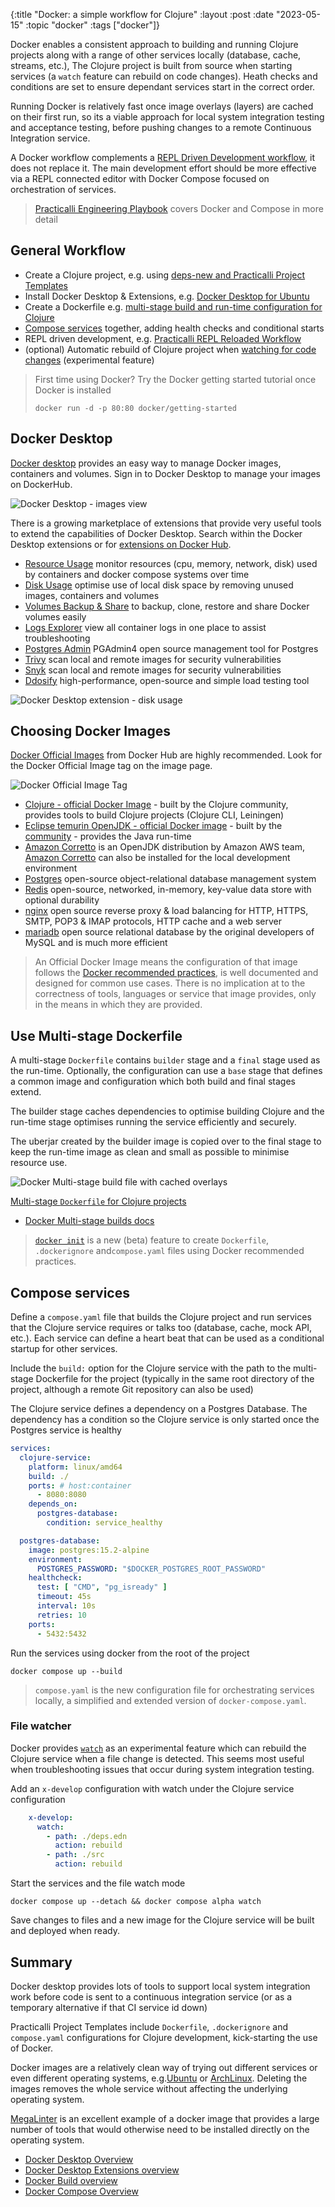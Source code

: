 {:title "Docker: a simple workflow for Clojure"
:layout :post
:date "2023-05-15"
:topic "docker"
:tags  ["docker"]}

Docker enables a consistent approach to building and running Clojure projects along with a range of other services locally (database, cache, streams, etc.), The Clojure project is built from source when starting services (a `watch` feature can rebuild on code changes). Heath checks and conditions are set to ensure dependant services start in the correct order.

Running Docker is relatively fast once image overlays (layers) are cached on their first run, so its a viable approach for local system integration testing and acceptance testing, before pushing changes to a remote Continuous Integration service.

A Docker workflow complements a [REPL Driven Development workflow](https://practical.li/clojure/introduction/repl-workflow/), it does not replace it.  The main development effort should be more effective via a REPL connected editor with Docker Compose focused on orchestration of services.

> [Practicalli Engineering Playbook](https://practical.li/engineering-playbook/continuous-integration/docker/clojure-multi-stage-dockerfile/) covers Docker and Compose in more detail

<!-- more -->

## General Workflow

- Create a Clojure project, e.g. using [deps-new and Practicalli Project Templates](https://practical.li/clojure/clojure-cli/projects/templates/)
- Install Docker Desktop & Extensions, e.g. [Docker Desktop for Ubuntu](https://practical.li/blog/posts/docker-desktop-on-ubuntu-linux/)
- Create a Dockerfile e.g. [multi-stage build and run-time configuration for Clojure](https://practical.li/engineering-playbook/continuous-integration/docker/clojure-multi-stage-dockerfile/)
- [Compose services](https://practical.li/engineering-playbook/continuous-integration/docker/compose/) together, adding health checks and conditional starts
- REPL driven development, e.g. [Practicalli REPL Reloaded Workflow](https://practical.li/clojure/clojure-cli/repl-reloaded/)
- (optional) Automatic rebuild of Clojure project when [watching for code changes](https://practical.li/engineering-playbook/continuous-integration/docker/compose/#file-watcher) (experimental feature)

> First time using Docker? Try the Docker getting started tutorial once Docker is installed
> ```shell
> docker run -d -p 80:80 docker/getting-started
> ```

## Docker Desktop

[Docker desktop](https://docs.docker.com/desktop/) provides an easy way to manage Docker images, containers and volumes.  Sign in to Docker Desktop to manage your images on DockerHub.

![Docker Desktop - images view](https://github.com/practicalli/graphic-design/blob/live/continuous-integration/docker-desktop-images-light.png?raw=true)

There is a growing marketplace of extensions that provide very useful tools to extend the capabilities of Docker Desktop.  Search within the Docker Desktop extensions or for [extensions on Docker Hub](https://hub.docker.com/search?q=&type=extension).

- [Resource Usage](https://hub.docker.com/extensions/docker/resource-usage-extension) monitor resources (cpu, memory, network, disk) used by containers and docker compose systems over time
- [Disk Usage](https://hub.docker.com/extensions/docker/disk-usage-extension) optimise use of local disk space by removing unused images, containers and volumes
- [Volumes Backup & Share](https://hub.docker.com/extensions/docker/volumes-backup-extension) to backup, clone, restore and share Docker volumes easily
- [Logs Explorer](https://hub.docker.com/extensions/docker/logs-explorer-extension) view all container logs in one place to assist troubleshooting
- [Postgres Admin](https://hub.docker.com/extensions/mochoa/pgadmin4-docker-extension) PGAdmin4 open source management tool for Postgres
- [Trivy](https://hub.docker.com/extensions/aquasec/trivy-docker-extension) scan local and remote images for security vulnerabilities
- [Snyk](https://hub.docker.com/extensions/snyk/snyk-docker-desktop-extension) scan local and remote images for security vulnerabilities
- [Ddosify](https://hub.docker.com/extensions/ddosify/ddosify-docker-extension) high-performance, open-source and simple load testing tool

![Docker Desktop extension - disk usage](https://github.com/practicalli/graphic-design/blob/live/continuous-integration/docker-desktop-extensions-disk-usage-light.png?raw=true)

## Choosing Docker Images

[Docker Official Images](https://docs.docker.com/docker-hub/official_images/) from Docker Hub are highly recommended.  Look for the Docker Official Image tag on the image page.

![Docker Official Image Tag](https://docs.docker.com/docker-hub/images/official-image-badge-iso.png)

- [Clojure - official Docker Image](https://hub.docker.com/_/clojure/) - built by the Clojure community, provides tools to build Clojure projects (Clojure CLI, Leiningen)
- [Eclipse temurin OpenJDK - official Docker image](https://hub.docker.com/_/eclipse-temurin) - built by the [community](https://adoptium.net/) - provides the Java run-time
- [Amazon Corretto](https://hub.docker.com/_/amazoncorretto) is an OpenJDK distribution by Amazon AWS team, [Amazon Corretto](https://aws.amazon.com/corretto/) can also be installed for the local development environment
- [Postgres](https://hub.docker.com/_/postgres) open-source object-relational database management system
- [Redis](https://hub.docker.com/_/redis) open-source, networked, in-memory, key-value data store with optional durability
- [nginx](https://hub.docker.com/_/nginx) open source reverse proxy & load balancing for HTTP, HTTPS, SMTP, POP3 & IMAP protocols, HTTP cache and a web server
- [mariadb](https://hub.docker.com/_/mariadb) open source relational database by the original developers of MySQL and is much more efficient

> An Official Docker Image means the configuration of that image follows the [Docker recommended practices](https://docs.docker.com/develop/develop-images/dockerfile_best-practices/), is well documented and designed for common use cases.  There is no implication at to the correctness of tools, languages or service that image provides, only in the means in which they are provided.

## Use Multi-stage Dockerfile

A multi-stage `Dockerfile` contains `builder` stage and a `final` stage used as the run-time.  Optionally, the configuration can use a `base` stage that defines a common image and configuration which both build and final stages extend.

The builder stage caches dependencies to optimise building Clojure and the run-time stage optimises running the service efficiently and securely.

The uberjar created by the builder image is copied over to the final stage to keep the run-time image as clean and small as possible to minimise resource use.

![Docker Multi-stage build file with cached overlays](https://github.com/practicalli/graphic-design/blob/live/continuous-integration/docker-compose-build-output-cached-layers.png?raw=true)

[Multi-stage `Dockerfile` for Clojure projects](https://practical.li/engineering-playbook/continuous-integration/docker/clojure-multi-stage-dockerfile/)
- [Docker Multi-stage builds docs](https://docs.docker.com/build/building/multi-stage/)

> [`docker init`](https://docs.docker.com/engine/reference/commandline/init/) is a new (beta) feature to create `Dockerfile`, `.dockerignore` and`compose.yaml` files using Docker recommended practices.

## Compose services

Define a `compose.yaml` file that builds the Clojure project and run services that the Clojure service requires or talks too (database, cache, mock API, etc.). Each service can define a heart beat that can be used as a conditional startup for other services.

Include the `build:` option for the Clojure service with the path to the multi-stage Dockerfile for the project (typically in the same root directory of the project, although a remote Git repository can also be used)

The Clojure service defines a dependency on a Postgres Database.  The dependency has a condition so the Clojure service is only started once the Postgres service is healthy

```yaml
services:
  clojure-service:
    platform: linux/amd64
    build: ./
    ports: # host:container
      - 8080:8080
    depends_on:
      postgres-database:
        condition: service_healthy

  postgres-database:
    image: postgres:15.2-alpine
    environment:
      POSTGRES_PASSWORD: "$DOCKER_POSTGRES_ROOT_PASSWORD"
    healthcheck:
      test: [ "CMD", "pg_isready" ]
      timeout: 45s
      interval: 10s
      retries: 10
    ports:
      - 5432:5432
```

Run the services using docker from the root of the project

```shell
docker compose up --build
```

> `compose.yaml` is the new configuration file for orchestrating services locally, a simplified and extended version of `docker-compose.yaml`.

### File watcher

Docker provides [`watch`](https://docs.docker.com/compose/file-watch/) as an experimental feature which can rebuild the Clojure service when a file change is detected.  This seems most useful when troubleshooting issues that occur during system integration testing.

Add an `x-develop` configuration with watch under the Clojure service configuration

```yaml
    x-develop:
      watch:
        - path: ./deps.edn
          action: rebuild
        - path: ./src
          action: rebuild
```

Start the services and the file watch mode

```shell
docker compose up --detach && docker compose alpha watch
```

Save changes to files and a new image for the Clojure service will be built and deployed when ready.


## Summary

Docker desktop provides lots of tools to support local system integration work before code is sent to a continuous integration service (or as a temporary alternative if that CI service id down)

Practicalli Project Templates include `Dockerfile`, `.dockerignore` and `compose.yaml` configurations for Clojure development, kick-starting the use of Docker.

Docker images are a relatively clean way of trying out different services or even different operating systems, e.g.[Ubuntu](https://hub.docker.com/_/ubuntu) or [ArchLinux](https://hub.docker.com/_/archlinux).  Deleting the images removes the whole service without affecting the underlying operating system.

[MegaLinter](https://practical.li/engineering-playbook/code-quality/megalinter/#megalinter-configuration) is an excellent example of a docker image that provides a large number of tools that would otherwise need to be installed directly on the operating system.

- [Docker Desktop Overview](https://docs.docker.com/desktop/)
- [Docker Desktop Extensions overview](https://docs.docker.com/desktop/extensions/)
- [Docker Build overview](https://docs.docker.com/build/)
- [Docker Compose Overview](https://docs.docker.com/compose/)
